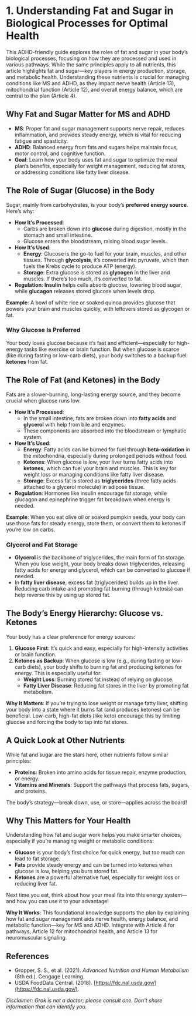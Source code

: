 # 1. Understanding Fat and Sugar in Biological Processes for Optimal Health

This ADHD-friendly guide explores the roles of fat and sugar in your body’s biological processes, focusing on how they are processed and used in various pathways. While the same principles apply to all nutrients, this article highlights fat and sugar—key players in energy production, storage, and metabolic health. Understanding these nutrients is crucial for managing conditions like MS and ADHD, as they impact nerve health (Article 13), mitochondrial function (Article 12), and overall energy balance, which are central to the plan (Article 4).

## Why Fat and Sugar Matter for MS and ADHD

- **MS**: Proper fat and sugar management supports nerve repair, reduces inflammation, and provides steady energy, which is vital for reducing fatigue and spasticity.
- **ADHD**: Balanced energy from fats and sugars helps maintain focus, motor control, and cognitive function.
- **Goal**: Learn how your body uses fat and sugar to optimize the meal plan’s benefits, especially for weight management, reducing fat stores, or addressing conditions like fatty liver disease.

## The Role of Sugar (Glucose) in the Body

Sugar, mainly from carbohydrates, is your body’s **preferred energy source**. Here’s why:

- **How It’s Processed**:
  - Carbs are broken down into **glucose** during digestion, mostly in the stomach and small intestine.
  - Glucose enters the bloodstream, raising blood sugar levels.
- **How It’s Used**:
  - **Energy**: Glucose is the go-to fuel for your brain, muscles, and other tissues. Through **glycolysis**, it’s converted into pyruvate, which then fuels the Krebs cycle to produce ATP (energy).
  - **Storage**: Extra glucose is stored as **glycogen** in the liver and muscles. If there’s too much, it’s converted to fat.
- **Regulation**: **Insulin** helps cells absorb glucose, lowering blood sugar, while **glucagon** releases stored glucose when levels drop.

**Example**: A bowl of white rice or soaked quinoa provides glucose that powers your brain and muscles quickly, with leftovers stored as glycogen or fat.

### Why Glucose Is Preferred

Your body loves glucose because it’s fast and efficient—especially for high-energy tasks like exercise or brain function. But when glucose is scarce (like during fasting or low-carb diets), your body switches to a backup fuel: **ketones** from fat.

## The Role of Fat (and Ketones) in the Body

Fats are a slower-burning, long-lasting energy source, and they become crucial when glucose runs low.

- **How It’s Processed**:
  - In the small intestine, fats are broken down into **fatty acids** and **glycerol** with help from bile and enzymes.
  - These components are absorbed into the bloodstream or lymphatic system.
- **How It’s Used**:
  - **Energy**: Fatty acids can be burned for fuel through **beta-oxidation** in the mitochondria, especially during prolonged periods without food.
  - **Ketones**: When glucose is low, your liver turns fatty acids into **ketones**, which can fuel your brain and muscles. This is key for weight loss or managing conditions like fatty liver disease.
  - **Storage**: Excess fat is stored as **triglycerides** (three fatty acids attached to a glycerol molecule) in adipose tissue.
- **Regulation**: Hormones like insulin encourage fat storage, while glucagon and epinephrine trigger fat breakdown when energy is needed.

**Example**: When you eat olive oil or soaked pumpkin seeds, your body can use those fats for steady energy, store them, or convert them to ketones if you’re low on carbs.

### Glycerol and Fat Storage

- **Glycerol** is the backbone of triglycerides, the main form of fat storage. When you lose weight, your body breaks down triglycerides, releasing fatty acids for energy and glycerol, which can be converted to glucose if needed.
- In **fatty liver disease**, excess fat (triglycerides) builds up in the liver. Reducing carb intake and promoting fat burning (through ketosis) can help reverse this by using up stored fat.

## The Body’s Energy Hierarchy: Glucose vs. Ketones

Your body has a clear preference for energy sources:

1. **Glucose First**: It’s quick and easy, especially for high-intensity activities or brain function.
2. **Ketones as Backup**: When glucose is low (e.g., during fasting or low-carb diets), your body shifts to burning fat and producing ketones for energy. This is especially useful for:
   - **Weight Loss**: Burning stored fat instead of relying on glucose.
   - **Fatty Liver Disease**: Reducing fat stores in the liver by promoting fat metabolism.

**Why It Matters**: If you’re trying to lose weight or manage fatty liver, shifting your body into a state where it burns fat (and produces ketones) can be beneficial. Low-carb, high-fat diets (like keto) encourage this by limiting glucose and forcing the body to tap into fat stores.

## A Quick Look at Other Nutrients

While fat and sugar are the stars here, other nutrients follow similar principles:

- **Proteins**: Broken into amino acids for tissue repair, enzyme production, or energy.
- **Vitamins and Minerals**: Support the pathways that process fats, sugars, and proteins.

The body’s strategy—break down, use, or store—applies across the board!

## Why This Matters for Your Health

Understanding how fat and sugar work helps you make smarter choices, especially if you’re managing weight or metabolic conditions:

- **Glucose** is your body’s first choice for quick energy, but too much can lead to fat storage.
- **Fats** provide steady energy and can be turned into ketones when glucose is low, helping you burn stored fat.
- **Ketones** are a powerful alternative fuel, especially for weight loss or reducing liver fat.

Next time you eat, think about how your meal fits into this energy system—and how you can use it to your advantage!

**Why It Works**: This foundational knowledge supports the plan by explaining how fat and sugar management aids nerve health, energy balance, and metabolic function—key for MS and ADHD. Integrate with Article 4 for pathways, Article 12 for mitochondrial health, and Article 13 for neuromuscular signaling.

## References

- Gropper, S. S., et al. (2021). *Advanced Nutrition and Human Metabolism* (8th ed.). Cengage Learning.
- USDA FoodData Central. (2018). [https://fdc.nal.usda.gov/](https://fdc.nal.usda.gov/).

_Disclaimer: Grok is not a doctor; please consult one. Don't share information that can identify you._
